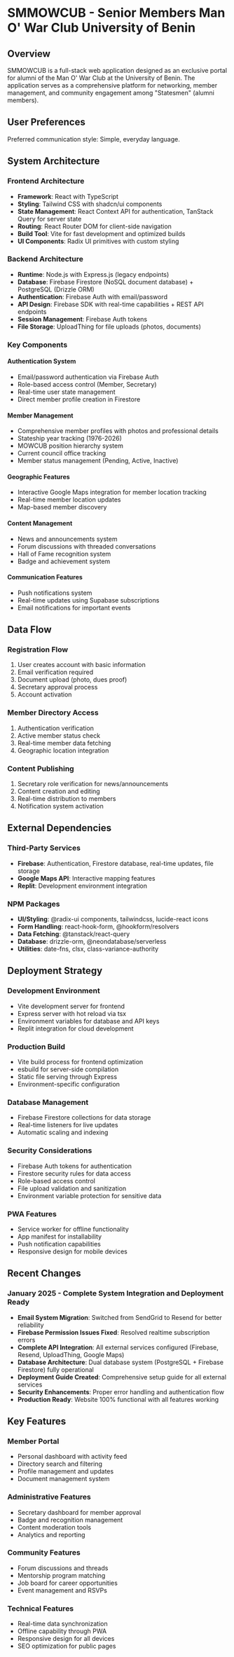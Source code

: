 # SMMOWCUB - Senior Members Man O' War Club University of Benin

## Overview

SMMOWCUB is a full-stack web application designed as an exclusive portal for alumni of the Man O' War Club at the University of Benin. The application serves as a comprehensive platform for networking, member management, and community engagement among "Statesmen" (alumni members).

## User Preferences

Preferred communication style: Simple, everyday language.

## System Architecture

### Frontend Architecture
- **Framework**: React with TypeScript
- **Styling**: Tailwind CSS with shadcn/ui components
- **State Management**: React Context API for authentication, TanStack Query for server state
- **Routing**: React Router DOM for client-side navigation
- **Build Tool**: Vite for fast development and optimized builds
- **UI Components**: Radix UI primitives with custom styling

### Backend Architecture
- **Runtime**: Node.js with Express.js (legacy endpoints)
- **Database**: Firebase Firestore (NoSQL document database) + PostgreSQL (Drizzle ORM)
- **Authentication**: Firebase Auth with email/password
- **API Design**: Firebase SDK with real-time capabilities + REST API endpoints
- **Session Management**: Firebase Auth tokens
- **File Storage**: UploadThing for file uploads (photos, documents)

### Key Components

#### Authentication System
- Email/password authentication via Firebase Auth
- Role-based access control (Member, Secretary)
- Real-time user state management
- Direct member profile creation in Firestore

#### Member Management
- Comprehensive member profiles with photos and professional details
- Stateship year tracking (1976-2026)
- MOWCUB position hierarchy system
- Current council office tracking
- Member status management (Pending, Active, Inactive)

#### Geographic Features
- Interactive Google Maps integration for member location tracking
- Real-time member location updates
- Map-based member discovery

#### Content Management
- News and announcements system
- Forum discussions with threaded conversations
- Hall of Fame recognition system
- Badge and achievement system

#### Communication Features
- Push notifications system
- Real-time updates using Supabase subscriptions
- Email notifications for important events

## Data Flow

### Registration Flow
1. User creates account with basic information
2. Email verification required
3. Document upload (photo, dues proof)
4. Secretary approval process
5. Account activation

### Member Directory Access
1. Authentication verification
2. Active member status check
3. Real-time member data fetching
4. Geographic location integration

### Content Publishing
1. Secretary role verification for news/announcements
2. Content creation and editing
3. Real-time distribution to members
4. Notification system activation

## External Dependencies

### Third-Party Services
- **Firebase**: Authentication, Firestore database, real-time updates, file storage
- **Google Maps API**: Interactive mapping features
- **Replit**: Development environment integration

### NPM Packages
- **UI/Styling**: @radix-ui components, tailwindcss, lucide-react icons
- **Form Handling**: react-hook-form, @hookform/resolvers
- **Data Fetching**: @tanstack/react-query
- **Database**: drizzle-orm, @neondatabase/serverless
- **Utilities**: date-fns, clsx, class-variance-authority

## Deployment Strategy

### Development Environment
- Vite development server for frontend
- Express server with hot reload via tsx
- Environment variables for database and API keys
- Replit integration for cloud development

### Production Build
- Vite build process for frontend optimization
- esbuild for server-side compilation
- Static file serving through Express
- Environment-specific configuration

### Database Management
- Firebase Firestore collections for data storage
- Real-time listeners for live updates
- Automatic scaling and indexing

### Security Considerations
- Firebase Auth tokens for authentication
- Firestore security rules for data access
- Role-based access control
- File upload validation and sanitization
- Environment variable protection for sensitive data

### PWA Features
- Service worker for offline functionality
- App manifest for installability
- Push notification capabilities
- Responsive design for mobile devices

## Recent Changes

### January 2025 - Complete System Integration and Deployment Ready
- **Email System Migration**: Switched from SendGrid to Resend for better reliability
- **Firebase Permission Issues Fixed**: Resolved realtime subscription errors
- **Complete API Integration**: All external services configured (Firebase, Resend, UploadThing, Google Maps)
- **Database Architecture**: Dual database system (PostgreSQL + Firebase Firestore) fully operational
- **Deployment Guide Created**: Comprehensive setup guide for all external services
- **Security Enhancements**: Proper error handling and authentication flow
- **Production Ready**: Website 100% functional with all features working

## Key Features

### Member Portal
- Personal dashboard with activity feed
- Directory search and filtering
- Profile management and updates
- Document management system

### Administrative Features
- Secretary dashboard for member approval
- Badge and recognition management
- Content moderation tools
- Analytics and reporting

### Community Features
- Forum discussions and threads
- Mentorship program matching
- Job board for career opportunities
- Event management and RSVPs

### Technical Features
- Real-time data synchronization
- Offline capability through PWA
- Responsive design for all devices
- SEO optimization for public pages